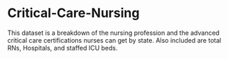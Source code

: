 # Critical-Care-Nursing
This dataset is a breakdown of the nursing profession and the advanced critical care certifications nurses can get by state.  Also included are total RNs, Hospitals, and staffed ICU beds.
